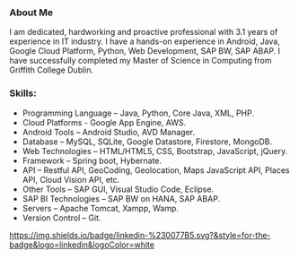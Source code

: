 ### About Me

I am dedicated, hardworking and proactive professional with 3.1 years of experience in IT industry. I have a hands-on experience in Android, Java, Google Cloud Platform, Python, Web Development, SAP BW, SAP ABAP. I have successfully completed my Master of Science in Computing from Griffith College Dublin.

### Skills:

<!-- UL -->
* Programming Language – Java, Python, Core Java, XML, PHP.
* Cloud Platforms - Google App Engine, AWS.
* Android Tools – Android Studio, AVD Manager.
* Database – MySQL, SQLite, Google Datastore, Firestore, MongoDB.
* Web Technologies – HTML/HTML5, CSS, Bootstrap, JavaScript, jQuery.
* Framework – Spring boot, Hybernate.
* API – Restful API, GeoCoding, Geolocation, Maps JavaScript API, Places API, Cloud Vision API, etc.
* Other Tools – SAP GUI, Visual Studio Code, Eclipse.
* SAP BI Technologies – SAP BW on HANA, SAP ABAP.
* Servers – Apache Tomcat, Xampp, Wamp.
* Version Control – Git.

https://img.shields.io/badge/linkedin-%230077B5.svg?&style=for-the-badge&logo=linkedin&logoColor=white

